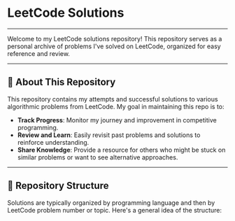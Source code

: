 # LeetCode Solutions

---

Welcome to my LeetCode solutions repository! This repository serves as a personal archive of problems I've solved on LeetCode, organized for easy reference and review.

---

## 🚀 About This Repository

This repository contains my attempts and successful solutions to various algorithmic problems from LeetCode. My goal in maintaining this repo is to:

* **Track Progress**: Monitor my journey and improvement in competitive programming.
* **Review and Learn**: Easily revisit past problems and solutions to reinforce understanding.
* **Share Knowledge**: Provide a resource for others who might be stuck on similar problems or want to see alternative approaches.

---

## 📁 Repository Structure

Solutions are typically organized by programming language and then by LeetCode problem number or topic. Here's a general idea of the structure:
